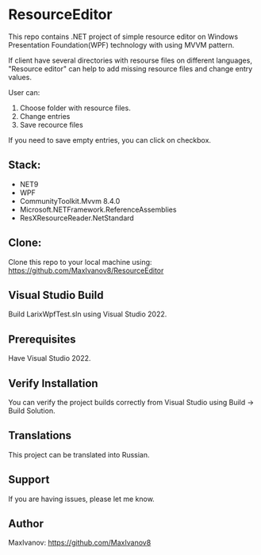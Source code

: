 # ResourceEditor
This repo contains .NET project of simple resource editor on Windows Presentation Foundation(WPF) technology with using MVVM pattern. 

If client have several directories with resourse files on different languages, "Resource editor" can help to add missing resource files and change entry values.

User can:
1. Choose folder with resource files.
2. Change entries
3. Save recource files

If you need to save empty entries, you can click on checkbox.

## Stack:
- NET9
- WPF
- CommunityToolkit.Mvvm 8.4.0
- Microsoft.NETFramework.ReferenceAssemblies
- ResXResourceReader.NetStandard

## Clone:

Clone this repo to your local machine using: https://github.com/MaxIvanov8/ResourceEditor

## Visual Studio Build

Build LarixWpfTest.sln using Visual Studio 2022.

## Prerequisites
Have Visual Studio 2022.

## Verify Installation
You can verify the project builds correctly from Visual Studio using Build -> Build Solution.

## Translations
This project can be translated into Russian.

## Support
If you are having issues, please let me know.

## Author

MaxIvanov: https://github.com/MaxIvanov8
